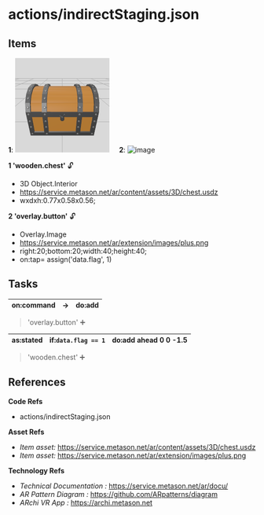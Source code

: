# actions/indirectStaging.json



## Items 

__1__: ![image](images/wooden.chest.png) &nbsp; &nbsp; __2__: ![image](https://service.metason.net/ar/extension/images/plus.png) &nbsp; &nbsp; 

__1 'wooden.chest'__  🔓
- 3D Object.Interior
- https://service.metason.net/ar/content/assets/3D/chest.usdz
- wxdxh:0.77x0.58x0.56;

__2 'overlay.button'__  🔓
- Overlay.Image
- https://service.metason.net/ar/extension/images/plus.png
- right:20;bottom:20;width:40;height:40;
- on:tap= assign('data.flag', 1)



## Tasks 

 | on:command |  &rarr; | do:add |
 |---|---|---|
> 'overlay.button' ➕
 
 | as:stated | if:`data.flag == 1`| do:add ahead 0 0 -1.5 |
 |---|---|---|
> 'wooden.chest' ➕
 


## References 

__Code Refs__

- actions/indirectStaging.json

__Asset Refs__

- _Item asset:_ https://service.metason.net/ar/content/assets/3D/chest.usdz
- _Item asset:_ https://service.metason.net/ar/extension/images/plus.png

__Technology Refs__

- _Technical Documentation :_ https://service.metason.net/ar/docu/
- _AR Pattern Diagram :_ https://github.com/ARpatterns/diagram
- _ARchi VR App :_ https://archi.metason.net
